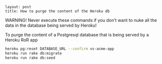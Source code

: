 ```text
layout: post
title: How to purge the content of the Heroku db
```

WARNING! Never execute these commands if you don't want to nuke all the data in the database being served by Heroku!

To purge the content of a Postgresql database that is being served by a Heroku RoR app

```bash
heroku pg:reset DATABASE_URL --confirm vs-acme-app
heroku run rake db:migrate 
heroku run rake db:seed
```





